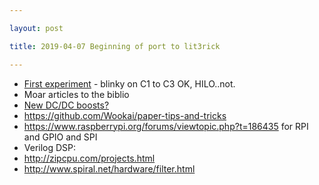 ```yaml
---

layout: post

title: 2019-04-07 Beginning of port to lit3rick

---
```



-   [First experiment](/matty/20190404a) - blinky on C1 to C3 OK,
    HILO..not.
-   Moar articles to the biblio
-   [New DC/DC
    boosts?](https://fr.farnell.com/MarketingProductList?CMP=e-email-fix-Promo-EU-210319-Traco&orderCode=2854982,2854980,2854986,2854979,2854988,2854984,2854989,2854985,2854998,2854995,2854981,2854974,2854997,2854991,2854993,2854975,2854996,2854978,2854990,2854987,2854992,2854972,2854977,2854983,2854994,2854976,2854973&mkt_tok=eyJpIjoiWkdWa1kySmhZbUptTm1SaSIsInQiOiJ3RnhkMkhJaTdTWVdHQWEwMVAwTUlja1pGNklabDhxWVZWYW1yK3BqakVwYW5ybVwvKzc3a29ZOVhcL0lZOXcyU1NnSzF1XC9MNVlqbVBzTjhES2w5b3lRZmlERGdobFZMa3RZUmFVK0QySEJITUlMUFlyelpLMUNVbTFcL2JoODYyVEwifQ%3D%3D)
-   https://github.com/Wookai/paper-tips-and-tricks
-   https://www.raspberrypi.org/forums/viewtopic.php?t=186435 for RPI
    and GPIO and SPI
-   Verilog DSP:
-   http://zipcpu.com/projects.html
-   http://www.spiral.net/hardware/filter.html

